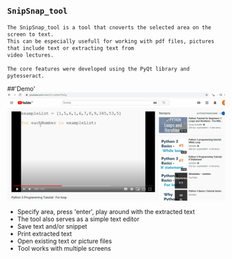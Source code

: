 ## `SnipSnap_tool`

    The SnipSnap_tool is a tool that cnoverts the selected area on the screen to text. 
    This can be especially usefull for working with pdf files, pictures that include text or extracting text from 
    video lectures.
    
    The core features were developed using the PyQt library and pytesseract. 
##'Demo'    
![SnipSnap_demo](demo/SnipSnap_demo.gif)

* Specify area, press 'enter', play around with the extracted text
* The tool also serves as a simple text editor
* Save text and/or snippet 
* Print extracted text
* Open existing text or picture files
* Tool works with multiple screens


